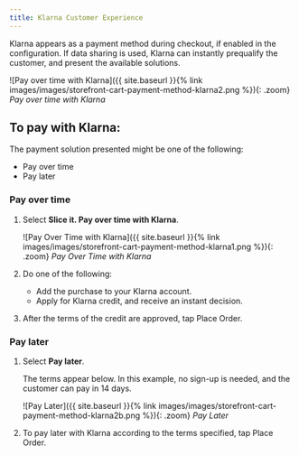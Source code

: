 ```yaml
---
title: Klarna Customer Experience
---
```



Klarna appears as a payment method during checkout, if enabled in the configuration. If data sharing is used, Klarna can instantly prequalify the customer, and present the available solutions.

![Pay over time with Klarna]({{ site.baseurl }}{% link images/images/storefront-cart-payment-method-klarna2.png %}){: .zoom}
_Pay over time with Klarna_

## To pay with Klarna:

The payment solution presented might be one of the following:

- Pay over time
- Pay later

### Pay over time

1. Select **Slice it. Pay over time with Klarna**.

   ![Pay Over Time with Klarna]({{ site.baseurl }}{% link images/images/storefront-cart-payment-method-klarna1.png %}){: .zoom}
   _Pay Over Time with Klarna_

1. Do one of the following:

   - Add the purchase to your Klarna account.
   - Apply for Klarna credit, and receive an instant decision.

1. After the terms of the credit are approved, tap <span class="btn">Place Order</span>.

### Pay later

1. Select **Pay later**.

   The terms appear below. In this example, no sign-up is needed, and the customer can pay in 14 days.

   ![Pay Later]({{ site.baseurl }}{% link images/images/storefront-cart-payment-method-klarna2b.png %}){: .zoom}
   _Pay Later_

1. To pay later with Klarna according to the terms specified, tap <span class="btn">Place Order</span>.
